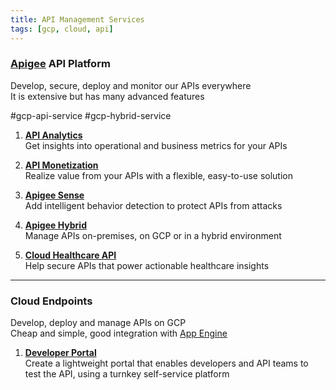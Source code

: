 ```yaml
---
title: API Management Services
tags: [gcp, cloud, api]
---
```


### [Apigee](Apigee.md) API Platform

Develop, secure, deploy and monitor our APIs everywhere  
It is extensive but has many advanced features

#gcp-api-service #gcp-hybrid-service

1. **<u>API Analytics</u>**  
   Get insights into operational and business metrics for your APIs

2. **<u>API Monetization</u>**  
   Realize value from your APIs with a flexible, easy-to-use solution

3. **<u>Apigee Sense</u>**  
   Add intelligent behavior detection to protect APIs from attacks

4. **<u>Apigee Hybrid</u>**  
   Manage APIs on-premises, on GCP or in a hybrid environment

5. **<u>Cloud Healthcare API</u>**  
   Help secure APIs that power actionable healthcare insights

---

### Cloud Endpoints

Develop, deploy and manage APIs on GCP  
Cheap and simple, good integration with [App Engine](../GCP%20Compute%20Services/App%20Engine.md)

1. **<u>Developer Portal</u>**  
   Create a lightweight portal that enables developers and API teams to test the API, using a turnkey self-service platform